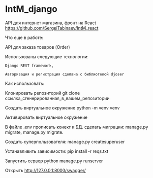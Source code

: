 # IntM_django

API для интернет магазина, фронт на React https://github.com/SergeiTabinaev/IntM_react

Что еще в работе: 

  API для заказа товаров (Order)

Использованы следующие технологии: 

    Django REST framework,
    
    Авторизация и регистрация сделана с библиотекой djoser

Как использовать:

Клонировать репозиторий git clone ссылка_сгенерированная_в_вашем_репозитории

Создать виртуальное окружение python -m venv venv

Активировать виртуальное окружение

В файле .env прописать конект к БД. сделать миграции: manage.py migrate, manage.py migrate.

Cоздать суперпользователя: manage.py createsuperuser

Устанавливить зависимости: pip install -r reqs.txt

Запустить сервер python manage.py runserver

Открыть http://127.0.0.1:8000/swagger/
